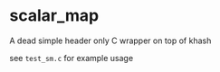 # scalar_map

A dead simple header only C wrapper on top of khash

see `test_sm.c` for example usage
